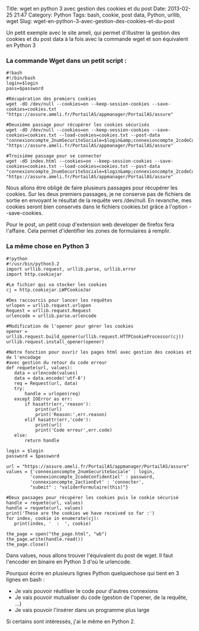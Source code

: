 Title: wget en python 3 avec gestion des cookies et du post
Date: 2013-02-25 21:47
Category: Python
Tags: bash, cookie, post data, Python, urllib, wget
Slug: wget-en-python-3-avec-gestion-des-cookies-et-du-post

Un petit exemple avec le site ameli, qui permet d'illustrer la gestion des cookies et du post data à la fois avec la commande wget et son équivalent en Python 3

### La commande Wget dans un petit script :

	#!bash
	#!/bin/bash
	login=$login
	pass=$password

	#Récupération des premiers cookies
	wget -dO /dev/null --cookies=on --keep-session-cookies --save-cookies=cookies.txt "https://assure.ameli.fr/PortailAS/appmanager/PortailAS/assure"

	#Deuxième passage pour récupérer les cookies sécurisés
	wget -dO /dev/null --cookies=on --keep-session-cookies --save-cookies=cookies.txt --load-cookies=cookies.txt --post-data "connexioncompte_2numSecuriteSociale=$login&amp;connexioncompte_2codeConfidentiel=$pass&amp;connexioncompte_2actionEvt=connecter&amp;submit=validerFormulaire(this)" "https://assure.ameli.fr/PortailAS/appmanager/PortailAS/assure"

	#Troisième passage pour se connecter
	wget -dO index.html --cookies=on --keep-session-cookies --save-cookies=cookies.txt --load-cookies=cookies.txt --post-data  "connexioncompte_2numSecuriteSociale=$login&amp;connexioncompte_2codeConfidentiel=$pass&amp;connexioncompte_2actionEvt=connecter&amp;submit=validerFormulaire(this)" "https://assure.ameli.fr/PortailAS/appmanager/PortailAS/assure"

Nous allons être obligé de faire plusieurs passages pour récupérer les cookies. Sur les deux premiers passages, je ne conserve pas de fichiers de sortie en envoyant le résultat de la requête vers /dev/null. En revanche, mes cookies seront bien conservés dans le fichiers cookies.txt grâce à l'option --save-cookies. 

Pour le post, un petit coup d'extension web developer de firefox fera l'affaire. Cela permet d'identifier les zones de formulaires à remplir.

### La même chose en Python 3

	#!python
	#!/usr/bin/python3.2
	import urllib.request, urllib.parse, urllib.error
	import http.cookiejar

	#Le fichier qui va stocker les cookies
	cj = http.cookiejar.LWPCookieJar

	#Des raccourcis pour lancer les requêtes
	urlopen = urllib.request.urlopen
	Request = urllib.request.Request
	urlencode = urllib.parse.urlencode

	#Modification de l'opener pour gérer les cookies
	opener = urllib.request.build_opener(urllib.request.HTTPCookieProcessor(cj))
	urllib.request.install_opener(opener)

	#Notre fonction pour ouvrir les pages html avec gestion des cookies et de l'encodage
	#avec gestion du retour du code erreur
	def requete(url, values):
	   data = urlencode(values)
	   data = data.encode('utf-8')
	   req = Request(url, data)
	   try:
	       handle = urlopen(req)
	   except IOError as err:
	       if hasattr(err,'reason'):
	           print(url)
	           print('Reason:',err.reason)          
	       elif hasattr(err,'code'):
	           print(url)
	           print('Code erreur',err.code)
	   else:
	       return handle

	login = $login
	password = $password

	url = "https://assure.ameli.fr/PortailAS/appmanager/PortailAS/assure"
	values = {'connexioncompte_2numSecuriteSociale' : login,
	         'connexioncompte_2codeConfidentiel' : password,
	         'connexioncompte_2actionEvt' : 'connecter',
	         "submit" : "validerFormulaire(this)"}

	#Deux passages pour récupérer les cookies puis le cookie sécurisé
	handle = requete(url, values)
	handle = requete(url, values)
	print('These are the cookies we have received so far :')
	for index, cookie in enumerate(cj):
	   print(index, '  :  ', cookie)

	the_page = open("the_page.html", "wb")
	the_page.write(handle.read())
	the_page.close()


Dans values, nous allons trouver l'équivalent du post de wget. Il faut l'encoder en binaire en Python 3 d'où le urlencode.

Pourquoi écrire en plusieurs lignes Python quelquechose qui tient en 3 lignes en bash :

- Je vais pouvoir réutiliser le code pour d'autres connexions
- Je vais pouvoir mutualiser du code (gestion de l'opener, de la requête, ...)
- Je vais pouvoir l'insérer dans un programme plus large


Si certains sont intéressés, j'ai le même en Python 2.
